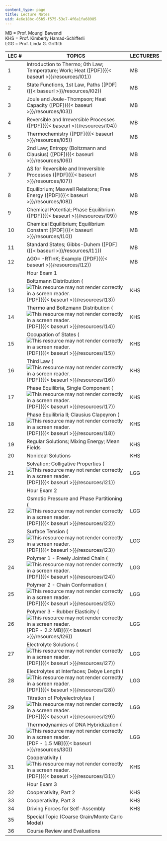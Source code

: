 ```yaml
---
content_type: page
title: Lecture Notes
uid: 4e6e18bc-05b5-f575-53e7-4f6a1fa68985
---
```


MB = Prof. Moungi Bawendi  
KHS = Prof. Kimberly Hamad-Schifferli  
LGG = Prof. Linda G. Griffith

| LEC # | TOPICS | LECTURERS |
| --- | --- | --- |
| 1 | Introduction to Thermo; 0th Law; Temperature; Work; Heat ([PDF]({{< baseurl >}}/resources/l01)) | MB |
| 2 | State Functions, 1st Law, Paths ([PDF]({{< baseurl >}}/resources/l02)) | MB |
| 3 | Joule and Joule-Thompson; Heat Capacity ([PDF]({{< baseurl >}}/resources/l03)) | MB |
| 4 | Reversible and Irreversible Processes ([PDF]({{< baseurl >}}/resources/l04)) | MB |
| 5 | Thermochemistry ([PDF]({{< baseurl >}}/resources/l05)) | MB |
| 6 | 2nd Law; Entropy (Boltzmann and Clausius) ([PDF]({{< baseurl >}}/resources/l06)) | MB |
| 7 | ΔS for Reversible and Irreversible Processes ([PDF]({{< baseurl >}}/resources/l07)) | MB |
| 8 | Equilibrium; Maxwell Relations; Free Energy ([PDF]({{< baseurl >}}/resources/l08)) | MB |
| 9 | Chemical Potential; Phase Equilibrium ([PDF]({{< baseurl >}}/resources/l09)) | MB |
| 10 | Chemical Equilibrium; Equilibrium Constant ([PDF]({{< baseurl >}}/resources/l10)) | MB |
| 11 | Standard States; Gibbs-Duhem ([PDF]({{< baseurl >}}/resources/l11)) | MB |
| 12 | ΔG0\= -RTlnK; Example ([PDF]({{< baseurl >}}/resources/l12)) | MB |
| &nbsp; | Hour Exam 1 | &nbsp; |
| 13 | Boltzmann Distribution (![This resource may not render correctly in a screen reader.](/images/inacessible.gif)[PDF]({{< baseurl >}}/resources/l13)) | KHS |
| 14 | Thermo and Boltzmann Distribution (![This resource may not render correctly in a screen reader.](/images/inacessible.gif)[PDF]({{< baseurl >}}/resources/l14)) | KHS |
| 15 | Occupation of States (![This resource may not render correctly in a screen reader.](/images/inacessible.gif)[PDF]({{< baseurl >}}/resources/l15)) | KHS |
| 16 | Third Law (![This resource may not render correctly in a screen reader.](/images/inacessible.gif)[PDF]({{< baseurl >}}/resources/l16)) | KHS |
| 17 | Phase Equilibria, Single Component (![This resource may not render correctly in a screen reader.](/images/inacessible.gif)[PDF]({{< baseurl >}}/resources/l17)) | KHS |
| 18 | Phase Equilibria II; Clausius Clapeyron (![This resource may not render correctly in a screen reader.](/images/inacessible.gif)[PDF]({{< baseurl >}}/resources/l18)) | KHS |
| 19 | Regular Solutions; Mixing Energy; Mean Fields | KHS |
| 20 | Nonideal Solutions | KHS |
| 21 | Solvation; Colligative Properties (![This resource may not render correctly in a screen reader.](/images/inacessible.gif)[PDF]({{< baseurl >}}/resources/l21)) | LGG |
| &nbsp; | Hour Exam 2 | &nbsp; |
| 22 | Osmotic Pressure and Phase Partitioning (![This resource may not render correctly in a screen reader.](/images/inacessible.gif)[PDF]({{< baseurl >}}/resources/l22)) | LGG |
| 23 | Surface Tension (![This resource may not render correctly in a screen reader.](/images/inacessible.gif)[PDF]({{< baseurl >}}/resources/l23)) | LGG |
| 24 | Polymer 1 - Freely Jointed Chain (![This resource may not render correctly in a screen reader.](/images/inacessible.gif)[PDF]({{< baseurl >}}/resources/l24)) | LGG |
| 25 | Polymer 2 - Chain Conformation (![This resource may not render correctly in a screen reader.](/images/inacessible.gif)[PDF]({{< baseurl >}}/resources/l25)) | LGG |
| 26 | Polymer 3 - Rubber Elasticity (![This resource may not render correctly in a screen reader.](/images/inacessible.gif)[PDF - 2.2 MB]({{< baseurl >}}/resources/l26)) | LGG |
| 27 | Electrolyte Solutions (![This resource may not render correctly in a screen reader.](/images/inacessible.gif)[PDF]({{< baseurl >}}/resources/l27)) | LGG |
| 28 | Electrolytes at Interfaces; Debye Length (![This resource may not render correctly in a screen reader.](/images/inacessible.gif)[PDF]({{< baseurl >}}/resources/l28)) | LGG |
| 29 | Titration of Polyelectrolytes (![This resource may not render correctly in a screen reader.](/images/inacessible.gif)[PDF]({{< baseurl >}}/resources/l29)) | LGG |
| 30 | Thermodynamics of DNA Hybridization (![This resource may not render correctly in a screen reader.](/images/inacessible.gif)[PDF - 1.5 MB]({{< baseurl >}}/resources/l30)) | LGG |
| 31 | Cooperativity (![This resource may not render correctly in a screen reader.](/images/inacessible.gif)[PDF]({{< baseurl >}}/resources/l31)) | KHS |
| &nbsp; | Hour Exam 3 | &nbsp; |
| 32 | Cooperativity, Part 2 | KHS |
| 33 | Cooperativity, Part 3 | KHS |
| 34 | Driving Forces for Self-Assembly | KHS |
| 35 | Special Topic (Coarse Grain/Monte Carlo Model) | &nbsp; |
| 36 | Course Review and Evaluations |